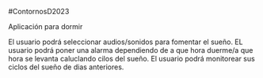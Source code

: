 #ContornosD2023

Aplicación para dormir

El usuario podrá seleccionar audios/sonidos para fomentar el sueño.
EL usuario podrá poner una alarma dependiendo de a que hora duerme/a que hora se levanta caluclando cilos del sueño.
El usuario podrá monitorear sus ciclos del sueño de dias anteriores.
